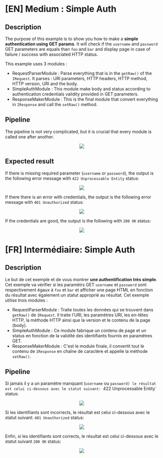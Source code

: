 # [EN] Medium : Simple Auth
## Description
The purpose of this example is to show you how to make a **simple authentication using GET params**. It will check if the `username` and `password` GET parameters are equals than `foo` and `bar` and display page in case of failure / success with associated HTTP status.

This example uses 3 modules :
- RequestParserModule : Parse everything that is in the ```getRaw()``` of the ```IRequest```. It parses : URI parameters, HTTP headers, HTTP method, HTTP version, URI and the body.
- SimpleAuthModule : This module make body and status according to authentication credentials validity provided in GET parameters.
- ResponseMakerModule : This is the final module that convert everything in ```IResponse``` and call the ```setRaw()``` method.
## Pipeline
The pipeline is not very complicated, but it is crucial that every module is called one after another.
<p align="center">
  <img src="https://i.imgur.com/vsyi3sR.png">
</p>

## Expected result
If there is missing required parameter (`username` or `password`), the output is the following error message with `422 Unprocessable Entity` status:

<p align="center">
  <img src="https://i.imgur.com/cKezUnh.png">
</p>

If there there is an error with credentials, the output is the following error message with `401 Unauthorized` status:

<p align="center">
  <img src="https://i.imgur.com/S08XeUE.png">
</p>

If the credentials are good, the output is the following with `200 OK` status:
<p align="center">
  <img src="https://i.imgur.com/vhd6ZDN.png">
</p>

# [FR] Intermédiaire: Simple Auth
## Description
Le but de cet exemple et de vous montrer **une authentification très simple**. Cet exemple va vérifier si les paramètrs GET `username` et `password` sont respectivement égaux à `foo` et `bar` et afficher une page HTML en fonction du résultat avec également un statut approprié au résultat.
Cet exemple utilise trois modules :
- RequestParserModule : Traite toutes les données qui se trouvent dans ```getRaw()``` de ```IRequest```. Il traite l'URI, les paramètres URI, les en-têtes HTTP, la méthode HTTP ainsi que la version et le contenu de la page (body).
- SimpleAuthModule : Ce module fabrique un contenu de page et un status en fonction de la validité des identifiants fournis en paramètres GET.
- ResponseMakerModule : C'est le module finale, il convertit tout le contenu de ```IResponse``` en chaîne de caractère et appelle la méthode ```setRaw()```.
## Pipeline
Si jamais il y a un paramètre manquant (`username` ou `password) le résultat est celui ci-dessous avec le statut suivant: `422 Unprocessable Entity` status:

<p align="center">
  <img src="https://i.imgur.com/cKezUnh.png">
</p>

Si les identifiants sont incorrects, le résultat est celui ci-dessous avec le statut suivant: `401 Unauthorized` status:

<p align="center">
  <img src="https://i.imgur.com/S08XeUE.png">
</p>

Enfin, si les identifiants sont corrects, le résultat est celui ci-dessous avec le statut suivant `200 OK` status:
<p align="center">
  <img src="https://i.imgur.com/vhd6ZDN.png">
</p>